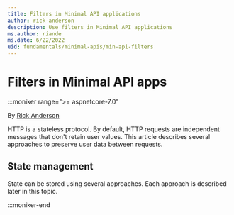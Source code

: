 ```yaml
---
title: Filters in Minimal API applications
author: rick-anderson
description: Use filters in Minimal API applications
ms.author: riande
ms.date: 6/22/2022
uid: fundamentals/minimal-apis/min-api-filters
---
```

# Filters in Minimal API apps

:::moniker range=">= aspnetcore-7.0"

By [Rick Anderson](https://twitter.com/RickAndMSFT)

HTTP is a stateless protocol. By default, HTTP requests are independent messages that don't retain user values. This article describes several approaches to preserve user data between requests.

## State management

State can be stored using several approaches. Each approach is described later in this topic.

:::moniker-end